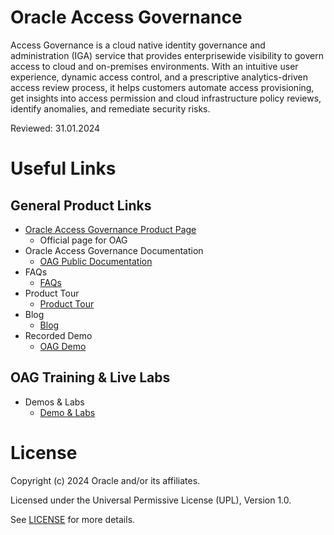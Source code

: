 # Oracle Access Governance

Access Governance is a cloud native identity governance and administration (IGA) service that provides enterprisewide visibility to govern access to cloud and on-premises environments. With an intuitive user experience, dynamic access control, and a prescriptive analytics-driven access review process, it helps customers automate access provisioning, get insights into access permission and cloud infrastructure policy reviews, identify anomalies, and remediate security risks.

Reviewed: 31.01.2024

# Useful Links

## General Product Links

- [Oracle Access Governance Product Page](https://www.oracle.com/in/security/cloud-security/access-governance/)
    - Official page for OAG
- Oracle Access Governance Documentation
    - [OAG Public Documentation](https://docs.oracle.com/en/cloud/paas/access-governance/index.html)
- FAQs
    - [FAQs](https://www.oracle.com/uk/security/cloud-security/access-governance/faq/)
- Product Tour
    - [Product Tour](https://www.oracle.com/webfolder/s/quicktours/paas/pt-sec-access-governance/index.html)
- Blog
    - [Blog](https://blogs.oracle.com/cloudsecurity/post/intelligent-cloud-delivered-access-governance-with-prescriptive-analytics)
- Recorded Demo
    - [OAG Demo]( https://www.youtube.com/watch?v=GJEPEJlQOmQ)
   

## OAG Training & Live Labs
- Demos & Labs
    - [Demo & Labs](https://luna.oracle.com/lab/6345863c-42c4-4f17-96fc-130278ac4b1f/steps) 


# License

Copyright (c) 2024 Oracle and/or its affiliates.

Licensed under the Universal Permissive License (UPL), Version 1.0.

See [LICENSE](https://github.com/oracle-devrel/technology-engineering/blob/main/LICENSE) for more details.

